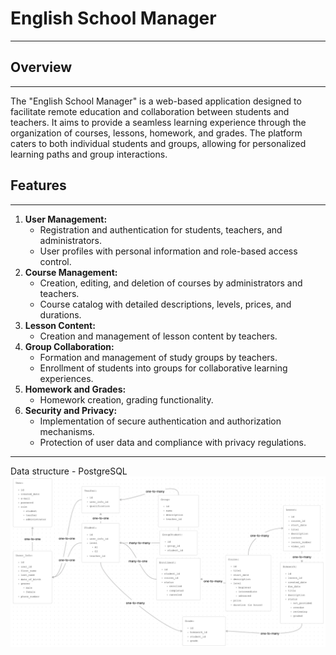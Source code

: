 # English School Manager
---
## Overview
---
The "English School Manager" is a web-based application designed to facilitate remote education and collaboration between students and teachers. It aims to provide a seamless learning experience through the organization of courses, lessons, homework, and grades. The platform caters to both individual students and groups, allowing for personalized learning paths and group interactions.
## Features
---
1. **User Management:**
    - Registration and authentication for students, teachers, and administrators.
    - User profiles with personal information and role-based access control.
2. **Course Management:**
    - Creation, editing, and deletion of courses by administrators and teachers.
    - Course catalog with detailed descriptions, levels, prices, and durations.
3. **Lesson Content:**
    - Creation and management of lesson content by teachers.
4. **Group Collaboration:**
    - Formation and management of study groups by teachers.
    - Enrollment of students into groups for collaborative learning experiences.
5. **Homework and Grades:**
    - Homework creation, grading functionality.
6. **Security and Privacy:**
    - Implementation of secure authentication and authorization mechanisms.
    - Protection of user data and compliance with privacy regulations.
---
Data structure - PostgreSQL
![PostgreSQL schema.png](docs%2FPostgreSQL%20schema.png)